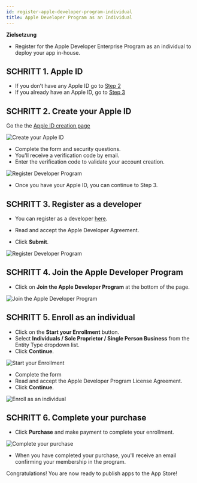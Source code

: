 ```yaml
---
id: register-apple-developer-program-individual
title: Apple Developer Program as an Individual
---
```

<div class = "objectives"> 

**Zielsetzung**

* Register for the Apple Developer Enterprise Program as an individual to deploy your app in-house.</div> 

## SCHRITT 1. Apple ID

* If you don’t have any Apple ID go to [Step 2](#step-2-create-your-apple-id)
* If you already have an Apple ID, go to [Step 3](#step-3-register-as-a-developer)

## SCHRITT 2. Create your Apple ID

Go the the [Apple ID creation page](https://appleid.apple.com/)

![Create your Apple ID](assets/deploy-app-store/Apple-ID-Creation-Page-4D-for-iOS.png)

* Complete the form and security questions.
* You'll receive a verification code by email.
* Enter the verification code to validate your account creation.

![Register Developer Program](assets/deploy-app-store/Register-developer-program-4D-for-iOS.png)

* Once you have your Apple ID, you can continue to Step 3.

## SCHRITT 3. Register as a developer

* You can register as a developer [here](https://developer.apple.com/account/).

* Read and accept the Apple Developer Agreement.

* Click **Submit**.

![Register Developer Program](assets/deploy-app-store/Register-developer-4D-for-iOS.png)

## SCHRITT 4. Join the Apple Developer Program

* Click on **Join the Apple Developer Program** at the bottom of the page.

![Join the Apple Developer Program](assets/deploy-app-store/Join-Apple-Developer-Program-individuals-4D-for-iOS.png)

## SCHRITT 5. Enroll as an individual

* Click on the **Start your Enrollment** button.
* Select **Individuals / Sole Proprietor / Single Person Business** from the Entity Type dropdown list.
* Click **Continue**.

![Start your Enrollment](assets/deploy-app-store/Apple-Developer-Program-Individuals-4D-for-iOS.png)

* Complete the form
* Read and accept the Apple Developer Program License Agreement.
* Click **Continue**.

![Enroll as an individual](assets/deploy-app-store/Apple-Developer-Program-Enrollment-4D-for-iOS.png)

## SCHRITT 6. Complete your purchase

* Click **Purchase** and make payment to complete your enrollment.

![Complete your purchase](assets/deploy-app-store/Complete-Purchase-Apple-Developer-Program-4D-for-iOS.png)

* When you have completed your purchase, you'll receive an email confirming your membership in the program.

Congratulations! You are now ready to publish apps to the App Store!